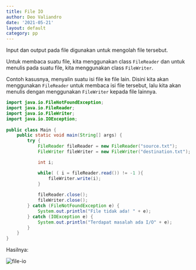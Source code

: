 ```yaml
---
title: File IO
author: Deo Valiandro
date: '2021-05-21'
layout: default
category: pp
---
```



Input dan output pada file digunakan untuk mengolah file tersebut.

Untuk membaca suatu file, kita menggunakan class `FileReader` dan untuk menulis
pada suatu file, kita menggunakan class `FileWriter`.

Contoh kasusnya, menyalin suatu isi file ke file lain. Disini kita akan
menggunakan `FileReader` untuk membaca isi file tersebut, lalu kita akan menulis
dengan menggunakan `FileWriter` kepada file lainnya.

```java
import java.io.FileNotFoundException;
import java.io.FileReader;
import java.io.FileWriter;
import java.io.IOException;
 
public class Main {
    public static void main(String[] args) {
        try {
            FileReader fileReader = new FileReader("source.txt");
            FileWriter fileWriter = new FileWriter("destination.txt");

            int i;

            while( ( i = fileReader.read()) != -1 ){
                fileWriter.write(i);
            }
            
            fileReader.close();
            fileWriter.close();
        } catch (FileNotFoundException e) {
            System.out.println("File tidak ada! " + e);
        } catch (IOException e) {
            System.out.println("Terdapat masalah ada I/O" + e);
        }
    }
}
```

Hasilnya:

![file-io](/img/Screenshot_20210921_204112.png)